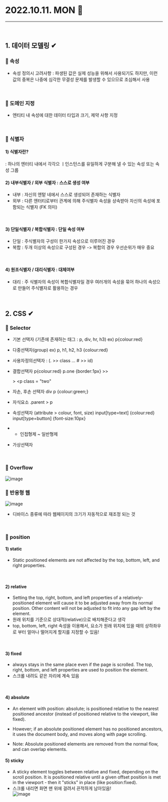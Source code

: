 # 2022.10.11. MON 📅
----------------
<br>

## 1. 데이터 모델링 ✔
### 🔔 속성
- 속성 정의시 고려사항 : 파생된 값은 실제 성능을 위해서 사용되기도 하지만, 이런 값의 중복은 나중에 심각한 무결성 문제를 발생할 수 있으므로 조심해서 사용
<br>

### 🔔 도메인 지정
- 엔티티 내 속성에 대한 데이터 타입과 크기, 제약 사항 지정
<br>

### 🔔 식별자
#### 1) 식별자란?  
: 하나의 엔터티 내에서 각각으 ㅣ인스턴스를 유일하게 구분해 낼 수 있는 속성 또는 속성 그룹
<br>

#### 2) 내부식별자 / 외부 식별자 : 스스로 생성 여부
- 내부 : 자신의 엔텉 네에서 스스로 생성되어 존재하는 식별자
- 외부 : 다른 엔터티로부터 관계에 의해 주식별자 속성을 상속받아 자신의 속성에 포함되는 식별자 (FK 의미)
<br>

#### 3) 단일식별자 / 복합식별자 : 단일 속성 여부
- 단일 : 주식별자의 구성이 한가지 속성으로 이루어진 경우
- 복합 : 두개 이상의 속성으로 구성된 경우 -> 복합의 경우 우선순위가 매우 중요
<br>

#### 4) 원조식별자 / 대리식별자 : 대체여부
- 대리 : 주 식별자의 속성이 복합식별자일 경우 여러개의 속성을 묶어 하나의 속성으로 만들어 주식별자로 활용하는 경우
<br>

## 2. CSS ✔
### 🔔 Selector
- 기본 선택자 (기존에 존재하는 태그 : p, div, hr, h3)
    ex) p{colour:red}

- 다중선택자(group)
ex) p, h1, h2, h3 {colour:red}

- 사용자정의선택자 : (. >> class ... # >> id)

- 결합선택자
p{colour:red}
p.one {border:1px} >> <p class = "one"
                    >> <p class = "two"
- 자손, 후손 선택자
div p {colour:green;}

- 자식요소
.parent > p

- 속성선택자 (attribute > colour, font, size)
input[type=text] {colour:red}
input[type=button] {font-size:10px}

- + 인접형제 ~ 일반형제

- 가상선택자
<br>

### 🔔 Overflow
![image](https://dthumb-phinf.pstatic.net/?src=%22http%3A%2F%2Fcfile8.uf.tistory.com%2Fimage%2F236ABC4555526A2B1046D2%22&type=cafe_wa740)
<br>

### 🔔 반응형 웹
![image](https://www.nextree.co.kr/content/images/2021/01/jsseo-140329-CSS-01-1024x415-1.png)
- 디바이스 종류에 따라 웹페이지의 크기가 자동적으로 재조정 되는 것
<br>

### 🔔 position
#### 1) static
- Static positioned elements are not affected by the top, bottom, left, and right properties.
<br>

#### 2) relative
- Setting the top, right, bottom, and left properties of a relatively-positioned element will cause it to be adjusted away from its normal position. Other content will not be adjusted to fit into any gap left by the element.
- 원래 위치를 기준으로 상대적(relative)으로 배치해준다고 생각
- top, bottom, left, right 속성을 이용해서, 요소가 원래 위치에 있을 때의 상하좌우로 부터 얼마나 떨어지게 할지를 지정할 수 있음!
<br>

#### 3) fixed
- always stays in the same place even if the page is scrolled. The top, right, bottom, and left properties are used to position the element.  
- 스크롤 내려도 같은 자리에 계속 있음
<br>

#### 4) absolute
- An element with position: absolute; is positioned relative to the nearest positioned ancestor (instead of positioned relative to the viewport, like fixed).

- However; if an absolute positioned element has no positioned ancestors, it uses the document body, and moves along with page scrolling.

- Note: Absolute positioned elements are removed from the normal flow, and can overlap elements.

#### 5) sticky
- A sticky element toggles between relative and fixed, depending on the scroll position. It is positioned relative until a given offset position is met in the viewport - then it "sticks" in place (like position:fixed).  
- 스크롤 내리면 화면 맨 위에 걸려서 끈적하게 남아있음!  
![image](https://user-images.githubusercontent.com/111114507/195031102-a45570c1-f250-41cd-a130-02ded4a3a457.png)
<br>




